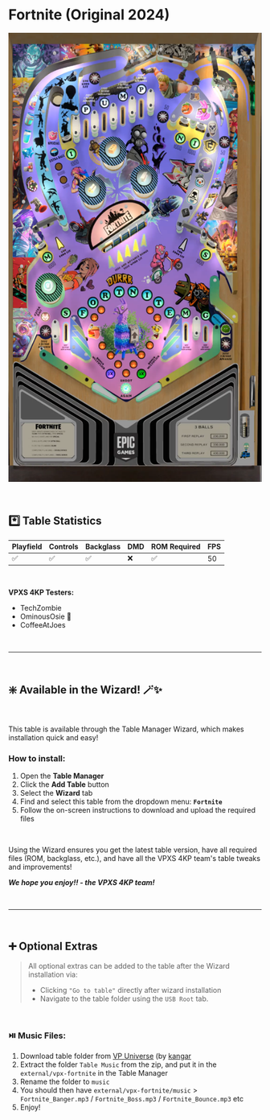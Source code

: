 # Fortnite (Original 2024)

![Table Preview](../../images/vpx-fortnite.png)

<br>

## *️⃣  Table Statistics

| Playfield | Controls | Backglass | DMD | ROM Required | FPS | 
|-----------|----------|-----------|-----|--------------|-----|
| :white_check_mark: | :white_check_mark: | :white_check_mark: | :x: | :white_check_mark: | 50 |

<br>

**VPXS 4KP Testers:**
  - TechZombie
  - OminousOsie 🌸
  - CoffeeAtJoes

<br>

---

<br>

## ❇️ Available in the Wizard! 🪄✨

<br>

This table is available through the Table Manager Wizard, which makes installation quick and easy!

### How to install:

1.  Open the **Table Manager**
2.  Click the **Add Table** button
3.  Select the **Wizard** tab
4.  Find and select this table from the dropdown menu: **`Fortnite`**
5.  Follow the on-screen instructions to download and upload the required files

<br>

Using the Wizard ensures you get the latest table version, have all required files (ROM, backglass, etc.), and have all the VPXS 4KP team's table tweaks and improvements!

__*We hope you enjoy!!   - the VPXS 4KP team!*__

<br>

---

<br>

## ➕ Optional Extras

> All optional extras can be added to the table after the Wizard installation via: 
> -  Clicking `"Go to table"` directly after wizard installation
> -  Navigate to the table folder using the `USB Root` tab.

<br>

### ⏯️ Music Files:

1.  Download table folder from [VP Universe](https://vpuniverse.com/files/file/21107-fortnite-2024/) (by [kangar](https://vpuniverse.com/profile/75869-kangar/)
2.  Extract the folder `Table Music` from the zip, and put it in the `external/vpx-fortnite` in the Table Manager
3.  Rename the folder to `music`
3.  You should then have `external/vpx-fortnite/music` > `Fortnite_Banger.mp3` / `Fortnite_Boss.mp3` / `Fortnite_Bounce.mp3`  etc
4.  Enjoy!


<br>
<br>
<br>
<br>
<br>
